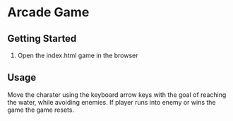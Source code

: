 # Arcade Game

## Getting Started

1. Open the index.html game in the browser

## Usage

Move the charater using the keyboard arrow keys with the goal of reaching the water, while avoiding enemies. If player runs into enemy or wins the game the game resets.
